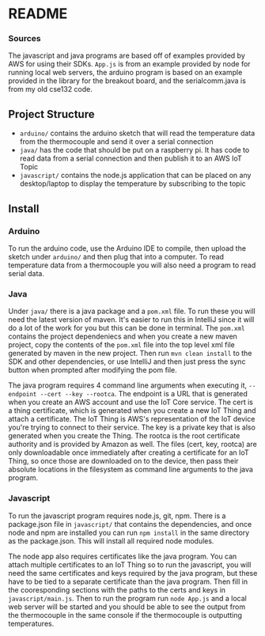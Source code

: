 # README

### Sources

The javascript and java programs are based off of examples provided by AWS for using their SDKs. `App.js` is from an example provided by node for running local web servers, the arduino program is based on an example provided in the library for the breakout board, and the serialcomm.java is from my old cse132 code.

## Project Structure

- `arduino/` contains the arduino sketch that will read the temperature data from the thermocouple and send it over a serial connection
- `java/` has the code that should be put on a raspberry pi. It has code to read data from a serial connection and then publish it to an AWS IoT Topic
- `javascript/` contains the node.js application that can be placed on any desktop/laptop to display the temperature by subscribing to the topic

## Install

### Arduino

To run the arduino code, use the Arduino IDE to compile, then upload the sketch under `arduino/` and then plug that into a computer. To read temperature data from a thermocouple you will also need a program to read serial data.

### Java

Under `java/` there is a java package and a `pom.xml` file. To run these you will need the latest version of maven. It's easier to run this in IntelliJ since it will do a lot of the work for you but this can be done in terminal. The `pom.xml` contains the project dependeniecs and when you create a new maven project, copy the contents of the `pom.xml` file into the top level xml file generated by maven in the new project. Then run `mvn clean install` to the SDK and other dependencies, or use IntelliJ and then just press the sync button when prompted after modifying the pom file.

The java program requires 4 command line arguments when executing it, `--endpoint --cert --key --rootca`. The endpoint is a URL that is generated when you create an AWS account and use the IoT Core service. The cert is a thing certificate, which is generated when you create a new IoT Thing and attach a certificate. The IoT Thing is AWS's representation of the IoT device you're trying to connect to their service. The key is a private key that is also generated when you create the Thing. The rootca is the root certificate authority and is provided by Amazon as well. The files (cert, key, rootca) are only downloadable once immediately after creating a certificate for an IoT Thing, so once those are downloaded on to the device, then pass their absolute locations in the filesystem as command line arguments to the java program.

### Javascript

To run the javascript program requires node.js, git, npm. There is a package.json file in `javascript/` that contains the dependencies, and once node and npm are installed you can run `npm install` in the same directory as the package.json. This will install all required node modules.

The node app also requires certificates like the java program. You can attach multiple certificates to an IoT Thing so to run the javascript, you will need the same certificates and keys required by the java program, but these have to be tied to a separate certificate than the java program. Then fill in the cooresponding sections with the paths to the certs and keys in `javascript/main.js`. Then to run the program run `node App.js` and a local web server will be started and you should be able to see the output from the thermocouple in the same console if the thermocouple is outputting temperatures.

